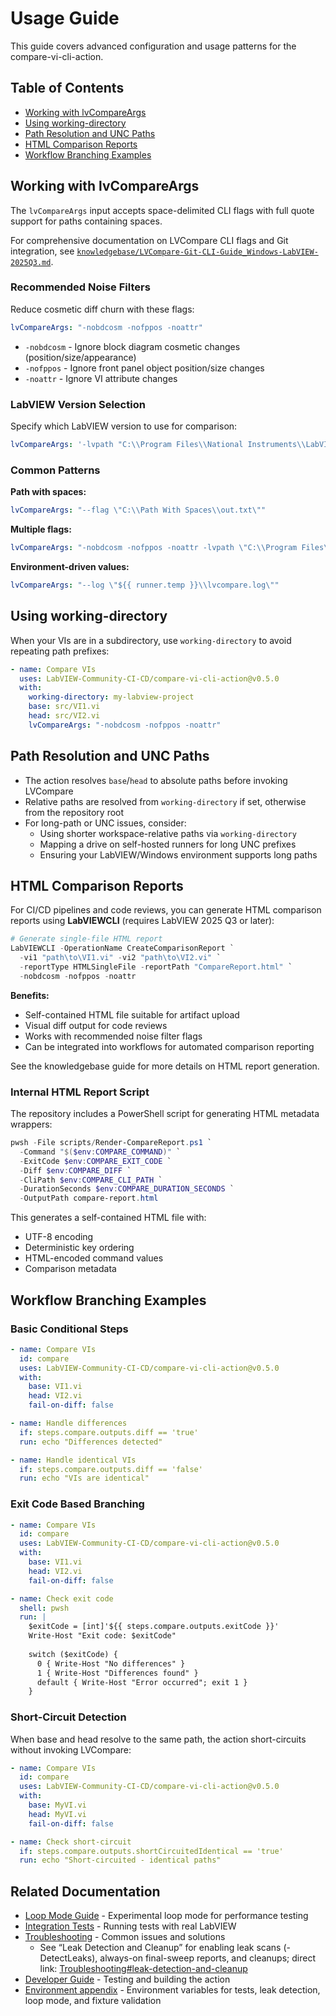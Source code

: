 # Usage Guide

This guide covers advanced configuration and usage patterns for the compare-vi-cli-action.

## Table of Contents

- [Working with lvCompareArgs](#working-with-lvcompareargs)
- [Using working-directory](#using-working-directory)
- [Path Resolution and UNC Paths](#path-resolution-and-unc-paths)
- [HTML Comparison Reports](#html-comparison-reports)
- [Workflow Branching Examples](#workflow-branching-examples)

## Working with lvCompareArgs

The `lvCompareArgs` input accepts space-delimited CLI flags with full quote support for paths containing spaces.

For comprehensive documentation on LVCompare CLI flags and Git integration, see [`knowledgebase/LVCompare-Git-CLI-Guide_Windows-LabVIEW-2025Q3.md`](./knowledgebase/LVCompare-Git-CLI-Guide_Windows-LabVIEW-2025Q3.md).

### Recommended Noise Filters

Reduce cosmetic diff churn with these flags:

```yaml
lvCompareArgs: "-nobdcosm -nofppos -noattr"
```

- `-nobdcosm` - Ignore block diagram cosmetic changes (position/size/appearance)
- `-nofppos` - Ignore front panel object position/size changes
- `-noattr` - Ignore VI attribute changes

### LabVIEW Version Selection

Specify which LabVIEW version to use for comparison:

```yaml
lvCompareArgs: '-lvpath "C:\\Program Files\\National Instruments\\LabVIEW 2025\\LabVIEW.exe"'
```

### Common Patterns

**Path with spaces:**

```yaml
lvCompareArgs: "--flag \"C:\\Path With Spaces\\out.txt\""
```

**Multiple flags:**

```yaml
lvCompareArgs: "-nobdcosm -nofppos -noattr -lvpath \"C:\\Program Files\\National Instruments\\LabVIEW 2025\\LabVIEW.exe\""
```

**Environment-driven values:**

```yaml
lvCompareArgs: "--log \"${{ runner.temp }}\\lvcompare.log\""
```

## Using working-directory

When your VIs are in a subdirectory, use `working-directory` to avoid repeating path prefixes:

```yaml
- name: Compare VIs
  uses: LabVIEW-Community-CI-CD/compare-vi-cli-action@v0.5.0
  with:
    working-directory: my-labview-project
    base: src/VI1.vi
    head: src/VI2.vi
    lvCompareArgs: "-nobdcosm -nofppos -noattr"
```

## Path Resolution and UNC Paths

- The action resolves `base`/`head` to absolute paths before invoking LVCompare
- Relative paths are resolved from `working-directory` if set, otherwise from the repository root
- For long-path or UNC issues, consider:
  - Using shorter workspace-relative paths via `working-directory`
  - Mapping a drive on self-hosted runners for long UNC prefixes
  - Ensuring your LabVIEW/Windows environment supports long paths

## HTML Comparison Reports

For CI/CD pipelines and code reviews, you can generate HTML comparison reports using **LabVIEWCLI** (requires LabVIEW 2025 Q3 or later):

```powershell
# Generate single-file HTML report
LabVIEWCLI -OperationName CreateComparisonReport `
  -vi1 "path\to\VI1.vi" -vi2 "path\to\VI2.vi" `
  -reportType HTMLSingleFile -reportPath "CompareReport.html" `
  -nobdcosm -nofppos -noattr
```

**Benefits:**

- Self-contained HTML file suitable for artifact upload
- Visual diff output for code reviews
- Works with recommended noise filter flags
- Can be integrated into workflows for automated comparison reporting

See the knowledgebase guide for more details on HTML report generation.

### Internal HTML Report Script

The repository includes a PowerShell script for generating HTML metadata wrappers:

```powershell
pwsh -File scripts/Render-CompareReport.ps1 `
  -Command "$($env:COMPARE_COMMAND)" `
  -ExitCode $env:COMPARE_EXIT_CODE `
  -Diff $env:COMPARE_DIFF `
  -CliPath $env:COMPARE_CLI_PATH `
  -DurationSeconds $env:COMPARE_DURATION_SECONDS `
  -OutputPath compare-report.html
```

This generates a self-contained HTML file with:

- UTF-8 encoding
- Deterministic key ordering
- HTML-encoded command values
- Comparison metadata

## Workflow Branching Examples

### Basic Conditional Steps

```yaml
- name: Compare VIs
  id: compare
  uses: LabVIEW-Community-CI-CD/compare-vi-cli-action@v0.5.0
  with:
    base: VI1.vi
    head: VI2.vi
    fail-on-diff: false

- name: Handle differences
  if: steps.compare.outputs.diff == 'true'
  run: echo "Differences detected"

- name: Handle identical VIs
  if: steps.compare.outputs.diff == 'false'
  run: echo "VIs are identical"
```

### Exit Code Based Branching

```yaml
- name: Compare VIs
  id: compare
  uses: LabVIEW-Community-CI-CD/compare-vi-cli-action@v0.5.0
  with:
    base: VI1.vi
    head: VI2.vi
    fail-on-diff: false

- name: Check exit code
  shell: pwsh
  run: |
    $exitCode = [int]'${{ steps.compare.outputs.exitCode }}'
    Write-Host "Exit code: $exitCode"
    
    switch ($exitCode) {
      0 { Write-Host "No differences" }
      1 { Write-Host "Differences found" }
      default { Write-Host "Error occurred"; exit 1 }
    }
```

### Short-Circuit Detection

When base and head resolve to the same path, the action short-circuits without invoking LVCompare:

```yaml
- name: Compare VIs
  id: compare
  uses: LabVIEW-Community-CI-CD/compare-vi-cli-action@v0.5.0
  with:
    base: MyVI.vi
    head: MyVI.vi
    fail-on-diff: false

- name: Check short-circuit
  if: steps.compare.outputs.shortCircuitedIdentical == 'true'
  run: echo "Short-circuited - identical paths"
```

## Related Documentation

- [Loop Mode Guide](./COMPARE_LOOP_MODULE.md) - Experimental loop mode for performance testing
- [Integration Tests](./INTEGRATION_TESTS.md) - Running tests with real LabVIEW
- [Troubleshooting](./TROUBLESHOOTING.md) - Common issues and solutions
  - See “Leak Detection and Cleanup” for enabling leak scans (-DetectLeaks), always-on final-sweep reports, and cleanups; direct link: [Troubleshooting#leak-detection-and-cleanup](./TROUBLESHOOTING.md#leak-detection-and-cleanup)
- [Developer Guide](./DEVELOPER_GUIDE.md) - Testing and building the action
- [Environment appendix](./ENVIRONMENT.md) - Environment variables for tests, leak detection, loop mode, and fixture validation
